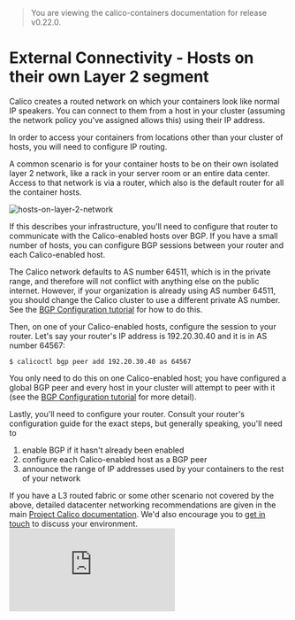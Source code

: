 > You are viewing the calico-containers documentation for release v0.22.0.

# External Connectivity - Hosts on their own Layer 2 segment

Calico creates a routed network on which your containers look like normal IP 
speakers.  You can connect to them from a host in your cluster (assuming the 
network policy you've assigned allows this) using their IP address.

In order to access your containers from locations other than your cluster of 
hosts, you will need to configure IP routing.

A common scenario is for your container hosts to be on their own isolated layer
2 network, like a rack in your server room or an entire data center.  Access to
that network is via a router, which also is the default router for all the
container hosts.

![hosts-on-layer-2-network](images/hosts-on-layer-2-network.png)

If this describes your infrastructure, you'll need to configure that router to
communicate with the Calico-enabled hosts over BGP.  If you have a small number
of hosts, you can configure BGP sessions between your router and each
Calico-enabled host.

The Calico network defaults to AS number 64511, which is in the private range,
and therefore will not conflict with anything else on the public internet. 
However, if your organization is already using AS number 64511, you should
change the Calico cluster to use a different private AS number.  See the 
[BGP Configuration tutorial](bgp.md) for how to do this.

Then, on one of your Calico-enabled hosts, configure the session to your
router.  Let's say your router's IP address is 192.20.30.40 and it is in AS
number 64567:

    $ calicoctl bgp peer add 192.20.30.40 as 64567

You only need to do this on one Calico-enabled host; you have configured a
global BGP peer and every host in your cluster will attempt to peer with it
(see the [BGP Configuration tutorial](bgp.md) for more detail).

Lastly, you'll need to configure your router.  Consult your router's
configuration guide for the exact steps, but generally speaking, you'll need to

 1. enable BGP if it hasn't already been enabled
 2. configure each Calico-enabled host as a BGP peer
 3. announce the range of IP addresses used by your containers to the rest of your network

If you have a L3 routed fabric or some other scenario not covered by the above,
detailed datacenter networking recommendations are given in the main 
[Project Calico documentation](http://docs.projectcalico.org/en/latest/index.html).
We'd also encourage you to [get in touch](https://www.projectcalico.org/contact/)
to discuss your environment.
[![Analytics](https://calico-ga-beacon.appspot.com/UA-52125893-3/calico-containers/docs/ExternalConnectivity.md?pixel)](https://github.com/igrigorik/ga-beacon)
